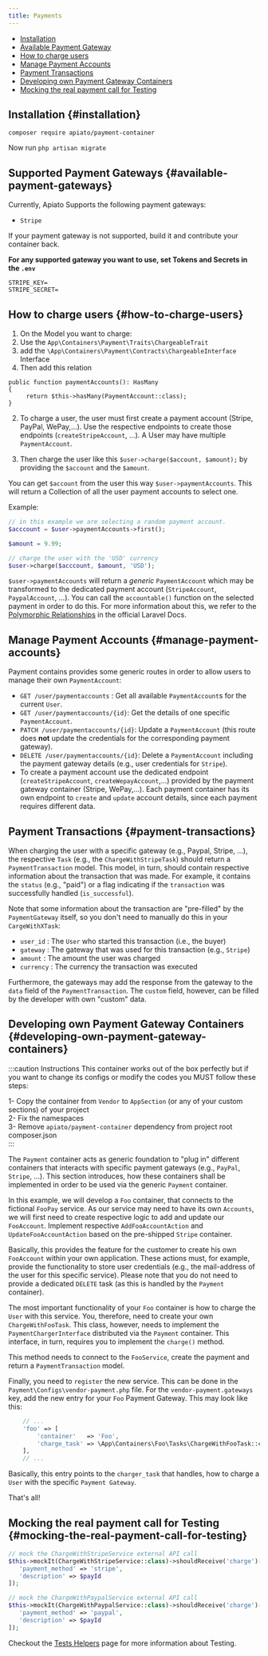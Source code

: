 ```yaml
---
title: Payments
---
```


- [Installation](#installation)
- [Available Payment Gateway](#available-payment-gateways)
- [How to charge users](#how-to-charge-users)
- [Manage Payment Accounts](#manage-payment-accounts)
- [Payment Transactions](#payment-transactions)
- [Developing own Payment Gateway Containers](#developing-own-payment-gateway-containers)
- [Mocking the real payment call for Testing](#mocking-the-real-payment-call-for-testing)

## Installation {#installation}
```shell
composer require apiato/payment-container
```
Now run `php artisan migrate`

## Supported Payment Gateways {#available-payment-gateways}

Currently, Apiato Supports the following payment gateways:

* `Stripe`

If your payment gateway is not supported, build it and contribute your container back.

**For any supported gateway you want to use, set Tokens and Secrets in the `.env`**
```
STRIPE_KEY=
STRIPE_SECRET=
```
## How to charge users {#how-to-charge-users}

1. On the Model you want to charge:
  1. Use the `App\Containers\Payment\Traits\ChargeableTrait`
  1. add the `\App\Containers\Payment\Contracts\ChargeableInterface` Interface
  1. Then add this relation
   ```
   public function paymentAccounts(): HasMany
   {
        return $this->hasMany(PaymentAccount::class);
   }
   ```

2) To charge a user, the user must first create a payment account (Stripe, PayPal, WePay,...). Use the respective
   endpoints to create those endpoints (`createStripeAccount`, ...). A User may have multiple
   `PaymentAccount`.

3) Then charge the user like this `$user->charge($account, $amount);` by providing the `$account` and the `$amount`.

You can get `$account` from the user this way `$user->paymentAccounts`. This will return a Collection of all the
user payment accounts to select one.

Example:

```php
// in this example we are selecting a random payment account.
$acccount = $user->paymentAccounts->first();

$amount = 9.99;

// charge the user with the 'USD' currency
$user->charge($acccount, $amount, 'USD');
```

`$user->paymentAccounts` will return a *generic* `PaymentAccount` which may be transformed to the dedicated
payment account (`StripeAccount`, `PaypalAccount`, ...). You can call the `accountable()` function on the selected
payment in order to do this. For more information about this, we refer to the
[Polymorphic Relationships](https://laravel.com/docs/eloquent-relationships#polymorphic-relations) in the
official Laravel Docs.

## Manage Payment Accounts {#manage-payment-accounts}

Payment contains provides some generic routes in order to allow users to manage their own `PaymentAccount`:

- `GET /user/paymentaccounts` : Get all available `PaymentAccount`s for the current `User`.
- `GET /user/paymentaccounts/{id}`: Get the details of one specific `PaymentAccount`.
- `PATCH /user/paymentaccounts/{id}`: Update a `PaymentAccount` (this route does **not** update the credentials for the
  corresponding payment gateway).
- `DELETE /user/paymentaccounts/{id}`: Delete a `PaymentAccount` including the payment gateway details (e.g., user
  credentials for `Stripe`).
- To create a payment account use the dedicated endpoint (`createStripeAccount`, `createWepayAccount`,...) provided by
  the payment gateway container (Stripe, WePay,...). Each payment container has its own endpoint to `create` and
  `update` account details, since each payment requires different data.

## Payment Transactions {#payment-transactions}

When charging the user with a specific gateway (e.g., Paypal, Stripe, ...), the respective `Task` (e.g., the
`ChargeWithStripeTask`) should return a `PaymentTransaction` model. This model, in turn,
should contain respective information about the transaction that was made. For example, it contains the `status` (e.g., "paid")
or a flag indicating if the `transaction` was successfully handled (`is_successful`).

Note that some information about the transaction are "pre-filled" by the `PaymentGateway` itself, so you don't need
to manually do this in your `CargeWithXTask`:

- `user_id` : The `User` who started this transaction (i.e., the buyer)
- `gateway` : The gateway that was used for this transaction (e.g., `Stripe`)
- `amount` : The amount the user was charged
- `currency` : The currency the transaction was executed

Furthermore, the gateways may add the response from the gateway to the `data` field of the `PaymentTransaction`. The
`custom` field, however, can be filled by the developer with own "custom" data.

## Developing own Payment Gateway Containers {#developing-own-payment-gateway-containers}

:::caution Instructions
This container works out of the box perfectly but if you want to change its configs or modify the codes you MUST follow these steps:

1- Copy the container from `Vendor` to `AppSection` (or any of your custom sections) of your project  
2- Fix the namespaces  
3- Remove `apiato/payment-container` dependency from project root composer.json  
:::

The `Payment` container acts as generic foundation to "plug in" different containers that interacts with specific
payment gateways (e.g., `PayPal`, `Stripe`, ...). This section introduces, how these containers shall be implemented
in order to be used via the generic `Payment` container.

In this example, we will develop a `Foo` container, that connects to the fictional `FooPay` service. As our service may
need to have its own `Accounts`, we will first need to create respective logic to add and update our `FooAccount`.
Implement respective `AddFooAccountAction` and `UpdateFooAccountAction` based on the pre-shipped `Stripe` container.

Basically, this provides the feature for the customer to create his own `FooAccount` within your own application. These
actions must, for example, provide the functionality to store user credentials (e.g., the mail-address of the user for
this specific service). Please note that you do not need to provide a dedicated `DELETE` task (as this is handled by
the `Payment` container).

The most important functionality of your `Foo` container is how to charge the `User` with this service. You, therefore,
need to create your own `ChargeWithFooTask`. This class, however, needs to implement the `PaymentChargerInterface`
distributed via the `Payment` container. This interface, in turn, requires you to implement the `charge()` method.

This method needs to connect to the `FooService`, create the payment and return a `PaymentTransaction` model.

Finally, you need to `register` the new service. This can be done in the `Payment\Configs\vendor-payment.php` file.
For the `vendor-payment.gateways` key, add the new entry for your `Foo` Payment Gateway. This may look like this:

```php
    // ...
    'foo' => [
        'container'   => 'Foo',
        'charge_task' => \App\Containers\Foo\Tasks\ChargeWithFooTask::class,
    ],
    // ...
```

Basically, this entry points to the `charger_task` that handles, how to charge a `User` with the specific `Payment Gateway`.

That's all!

## Mocking the real payment call for Testing {#mocking-the-real-payment-call-for-testing}

```php
// mock the ChargeWithStripeService external API call
$this->mockIt(ChargeWithStripeService::class)->shouldReceive('charge')->andReturn([
   'payment_method' => 'stripe',
   'description' => $payId
]);

// mock the ChargeWithPaypalService external API call
$this->mockIt(ChargeWithPaypalService::class)->shouldReceive('charge')->andReturn([
   'payment_method' => 'paypal',
   'description' => $payId
]);
```

Checkout the [Tests Helpers](../../miscellaneous/tests-helpers) page for more information about Testing.
